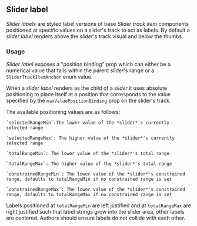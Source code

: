 ## Slider label
*Slider labels* are styled label versions of base *Slider track item* components positioned at specific values on a slider's track to act as labels.  By default a *slider label* renders above the *slider*'s track visual and below the thumbs.

### Usage
*Slider label* exposes a "position binding" prop which can either be a numerical value that falls within the parent *slider*'s range or a `SliderTrackItemAnchor` enum value.  

When a *slider label* renders as the child of a *slider* it uses absolute positioning to place itself at a position that corresponds to the value specified by the `maxValuePositionBinding` prop on the slider's track. 

The available positioning values are as follows:

    `selectedRangeMin`:The lower value of the *slider*'s currently selected range

    `selectedRangeMax`: The higher value of the *slider*'s currently selected range

    `totalRangeMin`: The lower value of the *slider*'s total range

    `totalRangeMax`: The higher value of the *slider*'s total range

    `constrainedRangeMin`: The lower value of the *slider*'s constrained range, defaults to totalRangeMin if no constrained range is set
    
    `constrainedRangeMax`: The lower value of the *slider*'s constrained range, defaults to totalRangeMax if no constrained range is set

Labels positioned at `totalRangeMin` are left justified and at `totalRangeMax` are right justified such that label strings grow into the slider area, other labels are centered.  Authors should ensure labels do not collide with each other.